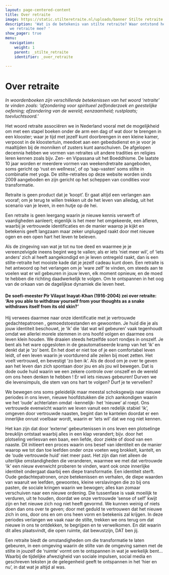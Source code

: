 ```yaml
---
layout: page-centered-content
title: Over retraite
image: https://static.stilteretraite.nl/uploads/banner Stilte retraite.jpg
description: 'Wat is de betekenis van stilte retraite? Waar ontstond het? Waar associeren
  we retraite mee? '
show_pager: true
menu:
  navigation:
    weight: 1
    parent: _stilte_retraite
    identifier: _over_retraite

---
```

# Over retraite

_In woordenboeken zijn verschillende betekenissen van het woord ‘retraite’ te vinden zoals: ‘afzondering voor spiritueel zelfonderzoek en geestelijke oefening; afzondering van de wereld; eenzaamheid; rustplaats; toevluchtsoord.’_

Het woord retraite associëren we in Nederland vooral met de mogelijkheid om met een stapel boeken onder de arm een dag of wat door te brengen in een klooster; waar je tijd met jezelf kunt doorbrengen in een kleine kamer, verpoost in de kloostertuin, meedoet aan een gebedsdienst en je voor je maaltijden bij de monniken of zusters kunt aanschuiven. De afgelopen decennia hebben we vormen van retraites uit andere tradities en religies leren kennen zoals bijv. Zen- en Vipassana uit het Boeddhisme. De laatste 10 jaar worden er meerdere vormen van weekendretraite aangeboden, soms gericht op ‘rust en wellness’, of op ‘sap-vasten’ soms stilte in combinatie met yoga. De stilte-retraites op deze website worden sinds 2009 aangeboden en zijn gericht op het scheppen van condities voor transformatie.

Retraite is geen product dat je ‘koopt’. Er gaat altijd een verlangen aan vooraf; om je terug te willen trekken uit de het leven van alledag, uit het scenario van je leven, in een hutje op de hei.

Een retraite is geen leergang waarin je nieuwe kennis verwerft of vaardigheden aanleert; eigenlijk is het meer het omgekeerde, een àfleren, waarbij je vertrouwde identificaties en de manier waarop je kijkt en betekenis geeft langzaam maar zeker unplugged raakt door met nieuwe ogen en een open hart het leven te beleven.

Als de zingeving van wat je tot nu toe deed en waarmee je je vereenzelvigde ineens begint weg te vallen; als er iets ‘niet meer wil’, of ‘iets anders’ zich al heeft aangekondigd en je leven ontregeld raakt, dan is een stilte-retraite het mooiste kade dat je jezelf cadeau kunt doen. Een retraite is het antwoord op het verlangen om je ‘ware zelf’ te vinden, om steeds aan te voelen wat er wil gebeuren in jouw leven, elk moment opnieuw, en de moed te hebben die richting daadwerkelijk te volgen. Om te ontspannen in het oog van de orkaan van de dagelijkse dynamiek die leven heet.

#### De soefi-meester Pir Vilayat Inayat-Khan (1916-2004) zei over retraite: ‘Are you able to withdraw yourself from your thoughts as a snake withdraws itself from its old skin?’

Hij verwees daarmee naar onze identificatie met je vertrouwde gedachtepatronen , gemoedstoestanden en gewoonten. Je huid die je als jouw identiteit beschouwt, je ‘ik’ die ‘dat wat wil gebeuren’ vaak tegenhoudt omdat we allerlei morele stemmen in ons hoofd volgen en daarmee ons leven klein houden. We draaien steeds hetzelfde soort rondjes in onszelf. Je bent als het ware opgesloten in de geautomatiseerde kramp van het ‘ik’ en denkt dat je ‘zo’ bent. En het doet er niet toe of je een comfortabel leven leidt, of een leven waarin je voortdurend alle zeilen bij moet zetten. Het voelt vertrouwd, en bevestigt ‘zo ben ik’. Als de dood om je over te geven aan het leven dan zich spontaan door jou en als jou wil bewegen. Dat is dode oude huid waarin we een zekere controle over onszelf en de wereld om ons heen denken te hebben ! Er wil iets nieuws gebeuren! Durven we die levensimpuls, die stem van ons hart te volgen? Durf je te vervellen?

We bewegen ons soms geleidelijk maar meestal schoksgewijs naar nieuwe periodes in ons leven, nieuwe hoofdstukken die zich aankondigen waarin we het ‘oude’ achterlaten omdat -kennelijk- het ‘nieuwe’ al roept. Ons vertrouwde evenwicht waarin we leven vanuit een redelijk stabiel ‘ik’, omgeven door vertrouwde naasten, begint dan te kantelen doordat er een innerlijke onrust voelbaar wordt, waarin er ‘iets wil’ dat we nog niet kennen.

Het kan zijn dat door ‘externe’ gebeurtenissen in ons leven een plotselinge breuklijn ontstaat waarbij alles in een klap verandert; bijv. door het plotseling verliesvan een baan, een liefde, door ziekte of dood van een naaste. Dit initieert een proces waarin ons besef van identiteit en de manier waarop we tot dan toe leefden onder onze voeten weg brokkelt, kantelt, en de ‘oude vertrouwde huid’ niet meer past. Het zijn dan niet alleen de uiterlijke omstandigheden die veranderen, waarmee we met dat vertrouwde ‘ik’ een nieuw evenwicht proberen te vinden, want ook onze innerlijke identiteit ondergaat daarbij een diepe transformatie. Een identiteit sterft. Oude gedachtepatronen, onze betekenissen en verhalen, de diepe waarden van waaruit we leefden, gewoontes, kleine verslavingen die zo bij ons pasten, de sociale kringen waarin we bewogen; alles kan zomaar verschuiven naar een nieuwe ordening. Die tussenfase is vaak moeilijk te verduren, uit te houden, doordat we onze vertrouwde ‘sense of self’ kwijt zijn en het nieuwe zich nog niet heeft gevormd. We kunnen weinig of niets doen dan ons over te geven; door met geduld te vertrouwen dat het nieuwe zich in ons, door ons en om ons heen vorm en betekenis zal krijgen. In deze periodes verlangen we vaak naar de stilte, trekken we ons terug om dat nieuwe in ons te ontdekken, te begrijpen en te verwelkomen. En dàt waarin dit alles plaatsvindt, die open ruimte, dat bewustzijn, DAT ben jij.

Een retraite biedt de omstandigheden om die transformatie te laten gebeuren, in een omgeving waarin de stilte van de omgeving samen met de stilte in jouzelf de ‘ruimte’ vormt om te ontspannen in wat je werkelijk bent… Waarbij de tijdelijke afwezigheid van sociale impulsen, social media en geschreven teksten je de gelegenheid geeft te ontspannen in het ‘hier en nu’, in dat wat je altijd al was.